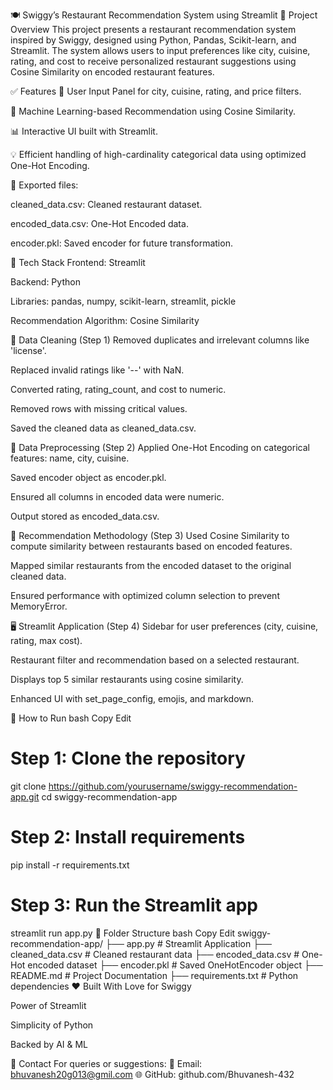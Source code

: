 🍽️ Swiggy’s Restaurant Recommendation System using Streamlit
📌 Project Overview
This project presents a restaurant recommendation system inspired by Swiggy, designed using Python, Pandas, Scikit-learn, and Streamlit. The system allows users to input preferences like city, cuisine, rating, and cost to receive personalized restaurant suggestions using Cosine Similarity on encoded restaurant features.

✅ Features
🔎 User Input Panel for city, cuisine, rating, and price filters.

🧠 Machine Learning-based Recommendation using Cosine Similarity.

📊 Interactive UI built with Streamlit.

💡 Efficient handling of high-cardinality categorical data using optimized One-Hot Encoding.

📄 Exported files:

cleaned_data.csv: Cleaned restaurant dataset.

encoded_data.csv: One-Hot Encoded data.

encoder.pkl: Saved encoder for future transformation.

🔧 Tech Stack
Frontend: Streamlit

Backend: Python

Libraries: pandas, numpy, scikit-learn, streamlit, pickle

Recommendation Algorithm: Cosine Similarity

🧼 Data Cleaning (Step 1)
Removed duplicates and irrelevant columns like 'license'.

Replaced invalid ratings like '--' with NaN.

Converted rating, rating_count, and cost to numeric.

Removed rows with missing critical values.

Saved the cleaned data as cleaned_data.csv.

🔄 Data Preprocessing (Step 2)
Applied One-Hot Encoding on categorical features: name, city, cuisine.

Saved encoder object as encoder.pkl.

Ensured all columns in encoded data were numeric.

Output stored as encoded_data.csv.

🧠 Recommendation Methodology (Step 3)
Used Cosine Similarity to compute similarity between restaurants based on encoded features.

Mapped similar restaurants from the encoded dataset to the original cleaned data.

Ensured performance with optimized column selection to prevent MemoryError.

🖥️ Streamlit Application (Step 4)
Sidebar for user preferences (city, cuisine, rating, max cost).

Restaurant filter and recommendation based on a selected restaurant.

Displays top 5 similar restaurants using cosine similarity.

Enhanced UI with set_page_config, emojis, and markdown.

🚀 How to Run
bash
Copy
Edit
# Step 1: Clone the repository
git clone https://github.com/yourusername/swiggy-recommendation-app.git
cd swiggy-recommendation-app

# Step 2: Install requirements
pip install -r requirements.txt

# Step 3: Run the Streamlit app
streamlit run app.py
📂 Folder Structure
bash
Copy
Edit
swiggy-recommendation-app/
├── app.py                  # Streamlit Application
├── cleaned_data.csv        # Cleaned restaurant data
├── encoded_data.csv        # One-Hot encoded dataset
├── encoder.pkl             # Saved OneHotEncoder object
├── README.md               # Project Documentation
├── requirements.txt        # Python dependencies
❤️ Built With
Love for Swiggy

Power of Streamlit

Simplicity of Python

Backed by AI & ML

📧 Contact
For queries or suggestions:
📮 Email: bhuvanesh20g013@gmil.com
🌐 GitHub: github.com/Bhuvanesh-432
